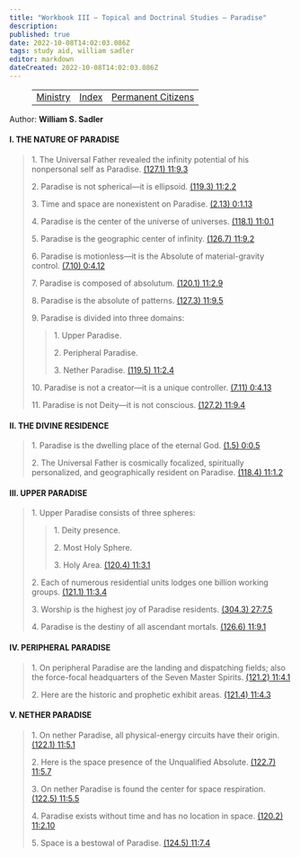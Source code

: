 ```yaml
---
title: "Workbook III — Topical and Doctrinal Studies — Paradise"
description: 
published: true
date: 2022-10-08T14:02:03.086Z
tags: study aid, william sadler
editor: markdown
dateCreated: 2022-10-08T14:02:03.086Z
---
```


<figure class="table chapter-navigator">
	<table>
		<tbody>
		<tr>
			<td><a href="/en/William_S_Sadler/Workbook_3_Topical_and_Doctrinal_Studies/Ministry">Ministry</a></td>
			<td><a href="/en/William_S_Sadler/Workbook_3_Topical_and_Doctrinal_Studies/Index">Index</a></td>
			<td><a href="/en/William_S_Sadler/Workbook_3_Topical_and_Doctrinal_Studies/Permanent_Citizens">Permanent Citizens</a></td>
		</tr>
		</tbody>
	</table>
</figure>

Author: **William S. Sadler**

#### I. THE NATURE OF PARADISE

> 1\. The Universal Father revealed the infinity potential of his nonpersonal self as Paradise. [(127.1) 11:9.3](https://www.urantia.org/urantia-book-standardized/paper-11-eternal-isle-paradise#U11_9_3)
> 
> 2\. Paradise is not spherical—it is ellipsoid. [(119.3) 11:2.2](https://www.urantia.org/urantia-book-standardized/paper-11-eternal-isle-paradise#U11_2_2)
> 
> 3\. Time and space are nonexistent on Paradise. [(2.13) 0:1.13](https://www.urantia.org/urantia-book-standardized/foreword#U0_1_13)
> 
> 4\. Paradise is the center of the universe of universes. [(118.1) 11:0.1](https://www.urantia.org/urantia-book-standardized/paper-11-eternal-isle-paradise#U11_0_1)
> 
> 5\. Paradise is the geographic center of infinity. [(126.7) 11:9.2](https://www.urantia.org/urantia-book-standardized/paper-11-eternal-isle-paradise#U11_9_2)
> 
> 6\. Paradise is motionless—it is the Absolute of material-gravity control. [(7.10) 0:4.12](https://www.urantia.org/urantia-book-standardized/foreword#U0_4_12)
> 
> 7\. Paradise is composed of absolutum. [(120.1) 11:2.9](https://www.urantia.org/urantia-book-standardized/paper-11-eternal-isle-paradise#U11_2_9)
> 
> 8\. Paradise is the absolute of patterns. [(127.3) 11:9.5](https://www.urantia.org/urantia-book-standardized/paper-11-eternal-isle-paradise#U11_9_5)
> 
> 9\. Paradise is divided into three domains:
> 
> > 1\. Upper Paradise.
> > 
> > 2\. Peripheral Paradise.
> > 
> > 3\. Nether Paradise. [(119.5) 11:2.4](https://www.urantia.org/urantia-book-standardized/paper-11-eternal-isle-paradise#U11_2_4)
> 
> 10\. Paradise is not a creator—it is a unique controller. [(7.11) 0:4.13](https://www.urantia.org/urantia-book-standardized/foreword#U0_4_13)
> 
> 11\. Paradise is not Deity—it is not conscious. [(127.2) 11:9.4](https://www.urantia.org/urantia-book-standardized/paper-11-eternal-isle-paradise#U11_9_4)

#### II. THE DIVINE RESIDENCE

> 1\. Paradise is the dwelling place of the eternal God. [(1.5) 0:0.5](https://www.urantia.org/urantia-book-standardized/foreword#U0_0_5)
> 
> 2\. The Universal Father is cosmically focalized, spiritually personalized, and geographically resident on Paradise. [(118.4) 11:1.2](https://www.urantia.org/urantia-book-standardized/paper-11-eternal-isle-paradise#U11_1_2)

#### III. UPPER PARADISE

> 1\. Upper Paradise consists of three spheres:
> 
> > 1\. Deity presence.
> > 
> > 2\. Most Holy Sphere.
> > 
> > 3\. Holy Area. [(120.4) 11:3.1](https://www.urantia.org/urantia-book-standardized/paper-11-eternal-isle-paradise#U11_3_1)
> 
> 2\. Each of numerous residential units lodges one billion working groups. [(121.1) 11:3.4](https://www.urantia.org/urantia-book-standardized/paper-11-eternal-isle-paradise#U11_3_4)
> 
> 3\. Worship is the highest joy of Paradise residents. [(304.3) 27:7.5](https://www.urantia.org/urantia-book-standardized/paper-27-ministry-primary-supernaphim#U27_7_5)
> 
> 4\. Paradise is the destiny of all ascendant mortals. [(126.6) 11:9.1](https://www.urantia.org/urantia-book-standardized/paper-11-eternal-isle-paradise#U11_9_1)

#### IV. PERIPHERAL PARADISE

> 1\. On peripheral Paradise are the landing and dispatching fields; also the force-focal headquarters of the Seven Master Spirits. [(121.2) 11:4.1](https://www.urantia.org/urantia-book-standardized/paper-11-eternal-isle-paradise#U11_4_1)
> 
> 2\. Here are the historic and prophetic exhibit areas. [(121.4) 11:4.3](https://www.urantia.org/urantia-book-standardized/paper-11-eternal-isle-paradise#U11_4_3)

#### V. NETHER PARADISE

> 1\. On nether Paradise, all physical-energy circuits have their origin. [(122.1) 11:5.1](https://www.urantia.org/urantia-book-standardized/paper-11-eternal-isle-paradise#U11_5_1)
> 
> 2\. Here is the space presence of the Unqualified Absolute. [(122.7) 11:5.7](https://www.urantia.org/urantia-book-standardized/paper-11-eternal-isle-paradise#U11_5_7)
> 
> 3\. On nether Paradise is found the center for space respiration. [(122.5) 11:5.5](https://www.urantia.org/urantia-book-standardized/paper-11-eternal-isle-paradise#U11_5_5)
> 
> 4\. Paradise exists without time and has no location in space. [(120.2) 11:2.10](https://www.urantia.org/urantia-book-standardized/paper-11-eternal-isle-paradise#U11_2_10)
> 
> 5\. Space is a bestowal of Paradise. [(124.5) 11:7.4](https://www.urantia.org/urantia-book-standardized/paper-11-eternal-isle-paradise#U11_7_4)